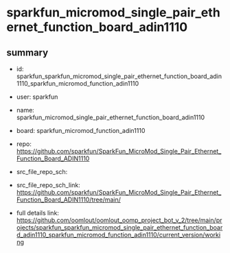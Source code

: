 # sparkfun_micromod_single_pair_ethernet_function_board_adin1110
 
## summary 
* id: sparkfun_sparkfun_micromod_single_pair_ethernet_function_board_adin1110_sparkfun_micromod_function_adin1110
* user: sparkfun
* name: sparkfun_micromod_single_pair_ethernet_function_board_adin1110
* board: sparkfun_micromod_function_adin1110
* repo: https://github.com/sparkfun/SparkFun_MicroMod_Single_Pair_Ethernet_Function_Board_ADIN1110



* src_file_repo_sch: 
* src_file_repo_sch_link: https://github.com/sparkfun/SparkFun_MicroMod_Single_Pair_Ethernet_Function_Board_ADIN1110/tree/main/
* full details link: https://github.com/oomlout/oomlout_oomp_project_bot_v_2/tree/main/projects/sparkfun_sparkfun_micromod_single_pair_ethernet_function_board_adin1110_sparkfun_micromod_function_adin1110/current_version/working  







